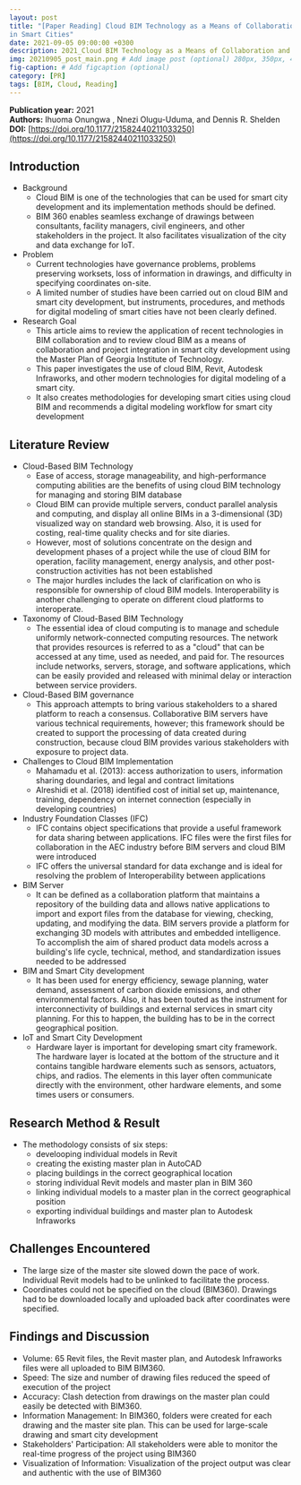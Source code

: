 ```yaml
---
layout: post
title: "[Paper Reading] Cloud BIM Technology as a Means of Collaboration and Project Integration
in Smart Cities"
date: 2021-09-05 09:00:00 +0300
description: 2021_Cloud BIM Technology as a Means of Collaboration and Project Integration in Smart Cities # Add post description (optional)
img: 20210905_post_main.png # Add image post (optional) 280px, 350px, 470px, 700px, 940px
fig-caption: # Add figcaption (optional)
category: [PR]
tags: [BIM, Cloud, Reading]
---
```


**Publication year:** 2021 <br>
**Authors:** Ihuoma Onungwa , Nnezi Olugu-Uduma, and Dennis R. Shelden <br>
**DOI:** [https://doi.org/10.1177/21582440211033250](https://doi.org/10.1177/21582440211033250)

## Introduction
- Background
  - Cloud BIM is one of the technologies that can be used for smart city development and its implementation methods should be defined.
  - BIM 360 enables seamless exchange of drawings between consultants, facility managers, civil engineers, and other stakeholders in the project. It also facilitates visualization of the city and data exchange for IoT.
- Problem
    - Current technologies have governance problems, problems preserving worksets, loss of information in drawings, and difficulty in specifying coordinates on-site.
    - A limited number of studies have been carried out on cloud BIM and smart city development, but instruments, procedures, and methods for digital modeling of smart cities have not been clearly defined.
- Research Goal
    - This article aims to review the application of recent technologies in BIM collaboration and to review cloud BIM as a means of collaboration and project integration in smart city development using the Master Plan of Georgia Institute of Technology.
    - This paper investigates the use of cloud BIM, Revit, Autodesk Infraworks, and other modern technologies for digital modeling of a smart city.
    - It also creates methodologies for developing smart cities using cloud BIM and recommends a digital modeling workflow for smart city development

## Literature Review
- Cloud-Based BIM Technology
  - Ease of access, storage manageability, and high-performance computing abilities are the benefits of using cloud BIM technology for managing and storing BIM database
  - Cloud BIM can provide multiple servers, conduct parallel analysis and computing, and display all online BIMs in a 3-dimensional (3D) visualized way on standard web browsing. Also, it is used for costing, real-time quality checks and for site diaries.
  - However, most of solutions concentrate on the design and development phases of a project while the use of cloud BIM for operation, facility management, energy analysis, and other post-construction activities has not been established
  - The major hurdles includes the lack of clarification on who is responsible for ownership of cloud BIM models. Interoperability is another challenging to operate on different cloud platforms to interoperate.
- Taxonomy of Cloud-Based BIM Technology
  - The essential idea of cloud computing is to manage and schedule uniformly network-connected computing resources. The network that provides resources is referred to as a "cloud" that can be accessed at any time, used as needed, and paid for. The resources include networks, servers, storage, and software applications, which can be easily provided and released with minimal delay or interaction between service providers.
- Cloud-Based BIM governance
  - This approach attempts to bring various stakeholders to a shared platform to reach a consensus. Collaborative BIM servers have various technical requirements, however; this framework should be created to support the processing of data created during construction, because cloud BIM provides various stakeholders with exposure to project data.
- Challenges to Cloud BIM Implementation
  - Mahamadu et al. (2013): access authorization to users, information sharing doundaries, and legal and contract limitations
  - Alreshidi et al. (2018) identified cost of initial set up, maintenance, training, dependency on internet connection (especially in developing countries)
- Industry Foundation Classes (IFC)
  - IFC contains object specifications that provide a useful framework for data sharing between applications. IFC files were the first files for collaboration in the AEC industry before BIM servers and cloud BIM were introduced
  - IFC offers the universal standard for data exchange and is ideal for resolving the problem of Interoperability between applications
- BIM Server
  - It can be defined as a collaboration platform that maintains a repository of the building data and allows native applications to import and export files from the database for viewing, checking, updating, and modifying the data. BIM servers provide a platform for exchanging 3D models with attributes and embedded intelligence. To accomplish the aim of shared product data models across a building's life cycle, technical, method, and standardization issues needed to be addressed
- BIM and Smart City development
  - It has been used for energy efficiency, sewage planning, water demand, assessment of carbon dioxide emissions, and other environmental factors. Also, it has been touted as the instrument for interconnectivity of buildings and external services in smart city planning. For this to happen, the building has to be in the correct geographical position.
- IoT and Smart City Development
  - Hardware layer is important for developing smart city framework. The hardware layer is located at the bottom of the structure and it contains tangible hardware elements such as sensors, actuators, chips, and radios. The elements in this layer often communicate directly with the environment, other hardware elements, and some times users or consumers.

## Research Method & Result
- The methodology consists of six steps:
  - develooping individual models in Revit
  - creating the existing master plan in AutoCAD
  - placing buildings in the correct geographical location
  - storing individual Revit models and master plan in BIM 360
  - linking individual models to a master plan in the correct geographical position
  - exporting individual buildings and master plan to Autodesk Infraworks

## Challenges Encountered
- The large size of the master site slowed down the pace of work. Individual Revit models had to be unlinked to facilitate the process.
- Coordinates could not be specified on the cloud (BIM360). Drawings had to be downloaded locally and uploaded back after coordinates were specified.

## Findings and Discussion
- Volume: 65 Revit files, the Revit master plan, and Autodesk Infraworks files were all uploaded to BIM BIM360.
- Speed: The size and number of drawing files reduced the speed of execution of the project
- Accuracy: Clash detection from drawings on the master plan could easily be detected with BIM360.
- Information Management: In BIM360, folders were created for each drawing and the master site plan. This can be used for large-scale drawing and smart city development
- Stakeholders' Participation: All stakeholders were able to monitor the real-time progress of the project using BIM360
- Visualization of Information: Visualization of the project output was clear and authentic with the use of BIM360
